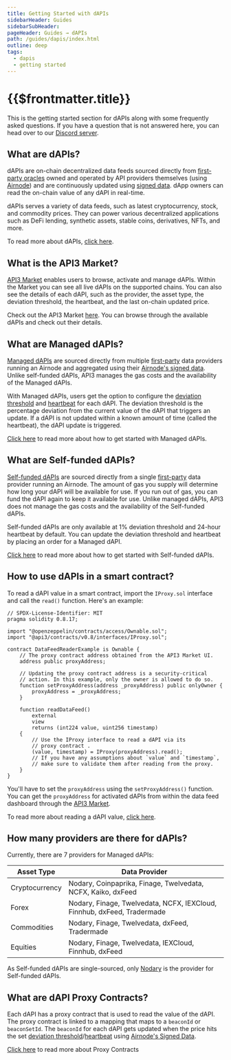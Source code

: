 ```yaml
---
title: Getting Started with dAPIs
sidebarHeader: Guides
sidebarSubHeader:
pageHeader: Guides → dAPIs
path: /guides/dapis/index.html
outline: deep
tags:
  - dapis
  - getting started
---
```


<PageHeader/>

<SearchHighlight/>

<FlexStartTag/>

# {{$frontmatter.title}}

This is the getting started section for dAPIs along with some frequently asked
questions. If you have a question that is not answered here, you can head over
to our [Discord server](https://discord.com/invite/qnRrcfnm5W).

## What are dAPIs?

dAPIs are on-chain decentralized data feeds sourced directly from
[first-party oracles](/explore/airnode/why-first-party-oracles.md) owned and
operated by API providers themselves (using
[Airnode](/reference/airnode/latest/understand/)) and are continuously updated
using [signed data](/reference/airnode/latest/understand/http-gateways.md). dApp
owners can read the on-chain value of any dAPI in real-time.

dAPIs serves a variety of data feeds, such as latest cryptocurrency, stock, and
commodity prices. They can power various decentralized applications such as DeFi
lending, synthetic assets, stable coins, derivatives, NFTs, and more.

To read more about dAPIs, [click here](/reference/dapis/understand/).

## What is the API3 Market?

[API3 Market](https://market.api3.org/) enables users to browse, activate and
manage dAPIs. Within the Market you can see all live dAPIs on the supported
chains. You can also see the details of each dAPI, such as the provider, the
asset type, the deviation threshold, the heartbeat, and the last on-chain
updated price.

Check out the API3 Market [here](https://market.api3.org/). You can browse
through the available dAPIs and check out their details.

## What are Managed dAPIs?

[Managed dAPIs](/reference/dapis/understand/managed.html) are sourced directly
from multiple [first-party](/explore/airnode/why-first-party-oracles.md) data
providers running an Airnode and aggregated using their
[Airnode's signed data](/reference/airnode/latest/understand/http-gateways.html).
Unlike self-funded dAPIs, API3 manages the gas costs and the availability of the
Managed dAPIs.

With Managed dAPIs, users get the option to configure the
[deviation threshold](/reference/dapis/understand/deviations.html) and
[heartbeat](/reference/dapis/understand/deviations.html#heartbeat) for each
dAPI. The deviation threshold is the percentage deviation from the current value
of the dAPI that triggers an update. If a dAPI is not updated within a known
amount of time (called the heartbeat), the dAPI update is triggered.

[Click here](/guides/dapis/subscribing-managed-dapis/) to read more about how to
get started with Managed dAPIs.

## What are Self-funded dAPIs?

[Self-funded dAPIs](/reference/dapis/understand/self-funded.html) are sourced
directly from a single
[first-party](/explore/airnode/why-first-party-oracles.md) data provider running
an Airnode. The amount of gas you supply will determine how long your dAPI will
be available for use. If you run out of gas, you can fund the dAPI again to keep
it available for use. Unlike managed dAPIs, API3 does not manage the gas costs
and the availability of the Self-funded dAPIs.

Self-funded dAPIs are only available at 1% deviation threshold and 24-hour
heartbeat by default. You can update the deviation threshold and heartbeat by
placing an order for a Managed dAPI.

[Click here](/guides/dapis/subscribing-self-funded-dapis/) to read more about
how to get started with Self-funded dAPIs.

## How to use dAPIs in a smart contract?

To read a dAPI value in a smart contract, import the `IProxy.sol` interface and
call the `read()` function. Here's an example:

```solidity
// SPDX-License-Identifier: MIT
pragma solidity 0.8.17;

import "@openzeppelin/contracts/access/Ownable.sol";
import "@api3/contracts/v0.8/interfaces/IProxy.sol";

contract DataFeedReaderExample is Ownable {
    // The proxy contract address obtained from the API3 Market UI.
    address public proxyAddress;

    // Updating the proxy contract address is a security-critical
    // action. In this example, only the owner is allowed to do so.
    function setProxyAddress(address _proxyAddress) public onlyOwner {
        proxyAddress = _proxyAddress;
    }

    function readDataFeed()
        external
        view
        returns (int224 value, uint256 timestamp)
    {
        // Use the IProxy interface to read a dAPI via its
        // proxy contract .
        (value, timestamp) = IProxy(proxyAddress).read();
        // If you have any assumptions about `value` and `timestamp`,
        // make sure to validate them after reading from the proxy.
    }
}
```

You'll have to set the `proxyAddress` using the `setProxyAddress()` function.
You can get the `proxyAddress` for activated dAPIs from within the data feed
dashboard through the [API3 Market](https://market.api3.org/).

To read more about reading a dAPI value,
[click here](/guides/dapis/read-a-dapi/).

## How many providers are there for dAPIs?

Currently, there are 7 providers for Managed dAPIs:

| Asset Type     | Data Provider                                                           |
| -------------- | ----------------------------------------------------------------------- |
| Cryptocurrency | Nodary, Coinpaprika, Finage, Twelvedata, NCFX, Kaiko, dxFeed            |
| Forex          | Nodary, Finage, Twelvedata, NCFX, IEXCloud, Finnhub, dxFeed, Tradermade |
| Commodities    | Nodary, Finage, Twelvedata, dxFeed, Tradermade                          |
| Equities       | Nodary, Finage, Twelvedata, IEXCloud, Finnhub, dxFeed                   |

As Self-funded dAPIs are single-sourced, only [Nodary](https://nodary.io/) is
the provider for Self-funded dAPIs.

## What are dAPI Proxy Contracts?

Each dAPI has a proxy contract that is used to read the value of the dAPI. The
proxy contract is linked to a mapping that maps to a `beaconId` or
`beaconSetId`. The `beaconId` for each dAPI gets updated when the price hits the
set
[deviation threshold](/reference/dapis/understand/deviations.md)/[heartbeat](/reference/dapis/understand/deviations.md#heartbeat)
using
[Airnode's Signed Data](/reference/airnode/latest/understand/http-gateways.md).

[Click here](/reference/dapis/understand/proxy-contracts.html) to read more
about Proxy Contracts

<FlexEndTag/>
